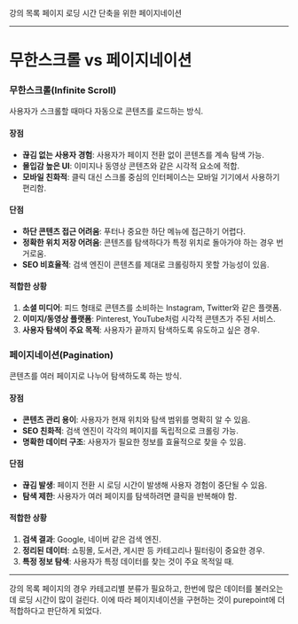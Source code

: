 강의 목록 페이지 로딩 시간 단축을 위한 페이지네이션



--------------------------------------------------------------------------

<h1> 무한스크롤 vs 페이지네이션 </h1>

### **무한스크롤(Infinite Scroll)**

사용자가 스크롤할 때마다 자동으로 콘텐츠를 로드하는 방식.

#### **장점**

- **끊김 없는 사용자 경험**: 사용자가 페이지 전환 없이 콘텐츠를 계속 탐색 가능.
- **몰입감 높은 UI**: 이미지나 동영상 콘텐츠와 같은 시각적 요소에 적합.
- **모바일 친화적**: 클릭 대신 스크롤 중심의 인터페이스는 모바일 기기에서 사용하기 편리함.

#### **단점**

- **하단 콘텐츠 접근 어려움**: 푸터나 중요한 하단 메뉴에 접근하기 어렵다.
- **정확한 위치 저장 어려움**: 콘텐츠를 탐색하다가 특정 위치로 돌아가야 하는 경우 번거로움.
- **SEO 비효율적**: 검색 엔진이 콘텐츠를 제대로 크롤링하지 못할 가능성이 있음.

#### **적합한 상황**

1. **소셜 미디어**: 피드 형태로 콘텐츠를 소비하는 Instagram, Twitter와 같은 플랫폼.
2. **이미지/동영상 플랫폼**: Pinterest, YouTube처럼 시각적 콘텐츠가 주된 서비스.
3. **사용자 탐색이 주요 목적**: 사용자가 끝까지 탐색하도록 유도하고 싶은 경우.




### **페이지네이션(Pagination)**

콘텐츠를 여러 페이지로 나누어 탐색하도록 하는 방식.

#### **장점**

- **콘텐츠 관리 용이**: 사용자가 현재 위치와 탐색 범위를 명확히 알 수 있음.
- **SEO 친화적**: 검색 엔진이 각각의 페이지를 독립적으로 크롤링 가능.
- **명확한 데이터 구조**: 사용자가 필요한 정보를 효율적으로 찾을 수 있음.

#### **단점**

- **끊김 발생**: 페이지 전환 시 로딩 시간이 발생해 사용자 경험이 중단될 수 있음.
- **탐색 제한**: 사용자가 여러 페이지를 탐색하려면 클릭을 반복해야 함.

#### **적합한 상황**

1. **검색 결과**: Google, 네이버 같은 검색 엔진.
2. **정리된 데이터**: 쇼핑몰, 도서관, 게시판 등 카테고리나 필터링이 중요한 경우.
3. **특정 정보 탐색**: 사용자가 특정 데이터를 찾는 것이 주요 목적일 때.


--------------------------------------------------------------------------

강의 목록 페이지의 경우 카테고리별 분류가 필요하고, 한번에 많은 데이터를 불러오는데 로딩 시간이 많이 걸린다.
이에 따라 페이지네이션을 구현하는 것이 purepoint에 더 적합하다고 판단하게 되었다.

